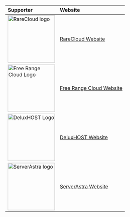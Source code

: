 | Supporter                                                              | Website                                             |
| :--------------------------------------------------------------------- | :-------------------------------------------------- |
| <img src="https://rarecloud.io/rarecloud.png" alt="RareCloud logo" width="150" title="RareCloud"> | [RareCloud Website](https://rarecloud.io/)         |
| <img src="https://freerangecloud.com/images/logo.png" alt="Free Range Cloud Logo" width="150" title="Free Range Cloud"> | [Free Range Cloud Website](https://freerangecloud.com/) |
| <img src="https://billing.deluxhost.net/templates/lagom2/assets/img/logo/logo_big_inverse.752041140.png" alt="DeluxHOST Logo" width="150" title="DeluxHOST"> | [DeluxHOST Website](https://deluxhost.net/) |
| <img src="https://serverastra.com/img/logo-sa2-red.svg" alt="ServerAstra logo" width="150" title="ServerAstra"> | [ServerAstra Website](https://serverastra.com/)         |
